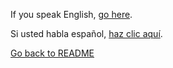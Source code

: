 If you speak English, [go here](english/marshmallow.md).

Si usted habla español, [haz clic aquí](espanol/historia.md).

[Go back to README](README.md)

